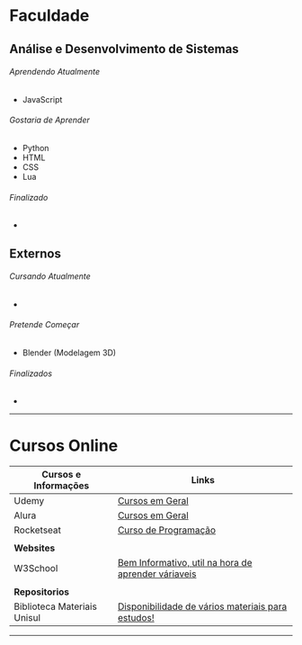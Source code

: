 # Faculdade
## Análise e Desenvolvimento de Sistemas
###### Aprendendo Atualmente
- JavaScript

###### Gostaria de Aprender
- Python
- HTML
- CSS
- Lua

###### Finalizado
-

## Externos
###### Cursando Atualmente
-

###### Pretende Começar
- Blender (Modelagem 3D)

###### Finalizados
-

---
# Cursos Online
| Cursos e Informações                          | Links                                                                                                               |
| -------------------------------- | ---------------------------------------------------------------------------------------------------------------------------------|
| Udemy               | [Cursos em Geral](https://www.udemy.com/pt/)                                                                                                  |
| Alura      | [Cursos em Geral](https://www.alura.com.br)                                                                                                            |
| Rocketseat | [Curso de Programação](https://www.rocketseat.com.br)                                                                                                  |
|                                  |                                                                                                                                  |
| **Websites**              |                                                                                                                                         |
| W3School       | [Bem Informativo, util na hora de aprender váriaveis](https://www.w3schools.com)                                                                   |
|                                  |                                                                                                                                  |
| **Repositorios**                        |                                                                                                                           |
| Biblioteca Materiais Unisul                              | [Disponibilidade de vários materiais para estudos!](https://github.com/computacaoUnisul)                 |

----

